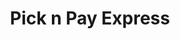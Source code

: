---
title: "Pick n Pay Express"
url: /richards-bay/pick-n-pay-express-bullion-boulevard/
shop: convenience
---